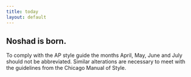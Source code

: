 ```yaml
---
title: today
layout: default
---
```

## Noshad is born.
To comply with the AP style guide the months April, May, June and July should not be abbreviated.
Similar alterations are necessary to meet with the guidelines from the Chicago Manual of Style.